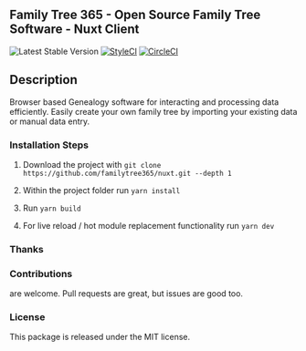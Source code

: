 ## Family Tree 365 - Open Source Family Tree Software - Nuxt Client
 ![Latest Stable Version](https://img.shields.io/github/release/familytree365/nuxt.svg) 
[![StyleCI](https://github.styleci.io/repos/399057031/shield?branch=master)](https://github.styleci.io/repos/399057031)
[![CircleCI](https://circleci.com/gh/familytree365/nuxt.svg?style=svg)](https://circleci.com/gh/familytree365/nuxt)


## Description

Browser based Genealogy software for interacting and processing data efficiently. Easily create your
own family tree by importing your existing data or manual data entry.

<!--/h-->

### Installation Steps

1. Download the project with `git clone https://github.com/familytree365/nuxt.git --depth 1`

2. Within the project folder run `yarn install`

7. Run `yarn build`

9. For live reload / hot module replacement functionality run `yarn dev`

### Thanks

<!--h-->
### Contributions

are welcome. Pull requests are great, but issues are good too.

### License

This package is released under the MIT license.
<!--/h-->
